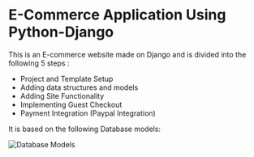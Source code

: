 # E-Commerce Application Using Python-Django

This is an E-commerce website made on Django and is divided into the following 5 steps :
- Project and Template Setup
- Adding data structures and models
- Adding Site Functionality
- Implementing Guest Checkout
- Payment Integration (Paypal Integration)

It is based on the following Database models:

![Database Models](https://user-images.githubusercontent.com/51242857/159174779-4f6f1fac-f5e0-4590-b3e8-7ac8ee03649d.JPG)
